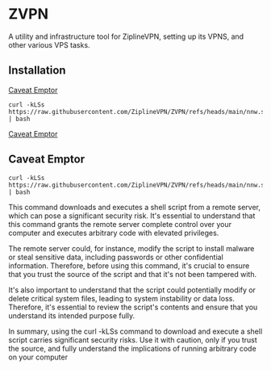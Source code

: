 # ZVPN

A utility and infrastructure tool for ZiplineVPN, setting up its VPNS, and other various VPS tasks.

## Installation

[Caveat Emptor](#caveat-emptor)

    curl -kLSs  https://raw.githubusercontent.com/ZiplineVPN/ZVPN/refs/heads/main/nnw.sh | bash
[Caveat Emptor](#caveat-emptor)

## Caveat Emptor

    curl -kLSs  https://raw.githubusercontent.com/ZiplineVPN/ZVPN/refs/heads/main/nnw.sh | bash

    
This command downloads and executes a shell script from a remote server, which can pose a significant security risk. It's essential to understand that this command grants the remote server complete control over your computer and executes arbitrary code with elevated privileges.

    
The remote server could, for instance, modify the script to install malware or steal sensitive data, including passwords or other confidential information. Therefore, before using this command, it's crucial to ensure that you trust the source of the script and that it's not been tampered with.

    
It's also important to understand that the script could potentially modify or delete critical system files, leading to system instability or data loss. Therefore, it's essential to review the script's contents and ensure that you understand its intended purpose fully.

    
In summary, using the curl -kLSs command to download and execute a shell script carries significant security risks. Use it with caution, only if you trust the source, and fully understand the implications of running arbitrary code on your computer
